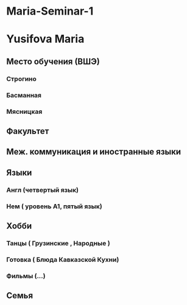 # Maria-Seminar-1
# Yusifova Maria
## Место обучения (ВШЭ)
### Строгино
### Басманная
### Мясницкая
## Факультет 
## Меж. коммуникация и иностранные языки
## Языки
### Англ (четвертый язык)
### Нем ( уровень A1, пятый язык)
## Хобби
### Танцы ( Грузинские , Народные )
### Готовка ( Блюда Кавказской Кухни)
### Фильмы (...)
## Семья
